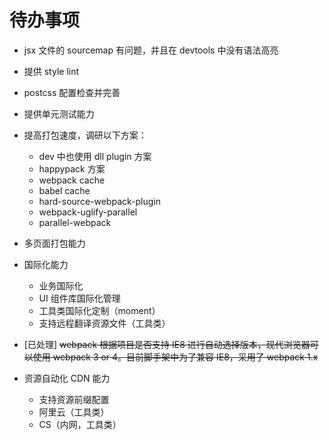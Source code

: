 # 待办事项

* jsx 文件的 sourcemap 有问题，并且在 devtools 中没有语法高亮
* 提供 style lint
* postcss 配置检查并完善
* 提供单元测试能力

* 提高打包速度，调研以下方案：

  * dev 中也使用 dll plugin 方案
  * happypack 方案
  * webpack cache
  * babel cache
  * hard-source-webpack-plugin
  * webpack-uglify-parallel
  * parallel-webpack

* 多页面打包能力

* 国际化能力
  * 业务国际化
  * UI 组件库国际化管理
  * 工具类国际化定制（moment）
  * 支持远程翻译资源文件（工具类）
* [已处理] ~~webpack 根据项目是否支持 IE8 进行自动选择版本，现代浏览器可以使用 webpack 3 or 4。目前脚手架中为了兼容 IE8，采用了 webpack 1.x~~
* 资源自动化 CDN 能力
  * 支持资源前缀配置
  * 阿里云（工具类）
  * CS（内网，工具类）
